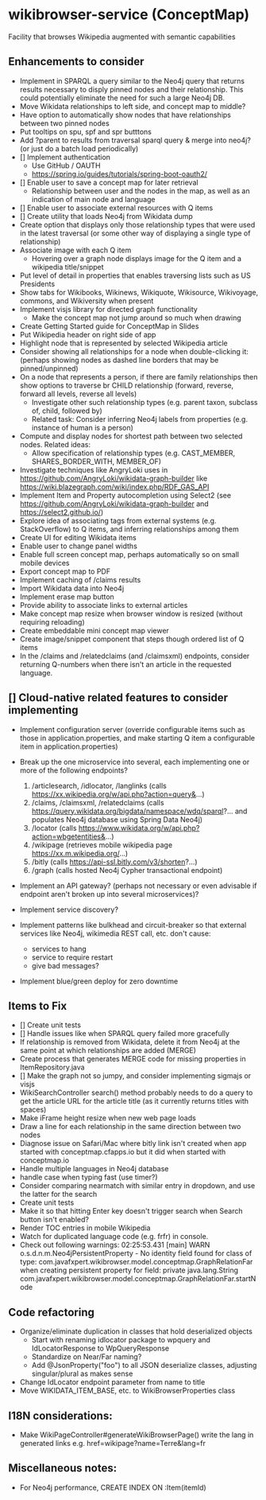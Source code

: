 # wikibrowser-service (ConceptMap)
Facility that browses Wikipedia augmented with semantic capabilities

## Enhancements to consider
* Implement in SPARQL a query similar to the Neo4j query that returns results necessary to disply pinned nodes and their relationship.  This could potentially eliminate the need for such a large Neo4j DB.
* Move Wikidata relationships to left side, and concept map to middle?
* Have option to automatically show nodes that have relationships between two pinned nodes
* Put tooltips on spu, spf and spr butttons
* Add ?parent to results from traversal sparql query & merge into neo4j?  (or just do a batch load periodically) 
* [] Implement authentication
  * Use GitHub / OAUTH
  * https://spring.io/guides/tutorials/spring-boot-oauth2/
* [] Enable user to save a concept map for later retrieval
  * Relationship between user and the nodes in the map, as well as an indication of main node and language 
* [] Enable user to associate external resources with Q items
* [] Create utility that loads Neo4j from Wikidata dump
* Create option that displays only those relationship types that were used in the latest traversal (or some other way of displaying a single type of relationship)
* Associate image with each Q item
  * Hovering over a graph node displays image for the Q item and a wikipedia title/snippet
* Put level of detail in properties that enables traversing lists such as US Presidents
* Show tabs for Wikibooks, Wikinews, Wikiquote, Wikisource, Wikivoyage, commons, and Wikiversity when present
* Implement visjs library for directed graph functionality
  * Make the concept map not jump around so much when drawing
* Create Getting Started guide for ConceptMap in Slides
* Put Wikipedia header on right side of app
* Highlight node that is represented by selected Wikipedia article
* Consider showing all relationships for a node when double-clicking it:
  (perhaps showing nodes as dashed line borders that may be pinned/unpinned)
* On a node that represents a person, if there are family relationships then show options to traverse br CHILD relationship (forward, reverse, forward all levels, reverse all levels) 
  * Investigate other such relationship types (e.g. parent taxon, subclass of, child, followed by)   
  * Related task: Consider inferring Neo4j labels from properties (e.g. instance of human is a person)
* Compute and display nodes for shortest path between two selected nodes. Related ideas:
  * Allow specification of relationship types (e.g. CAST_MEMBER, SHARES_BORDER_WITH, MEMBER_OF)
* Investigate techniques like AngryLoki uses in https://github.com/AngryLoki/wikidata-graph-builder like https://wiki.blazegraph.com/wiki/index.php/RDF_GAS_API
* Implement Item and Property autocompletion using Select2 (see https://github.com/AngryLoki/wikidata-graph-builder and https://select2.github.io/)
* Explore idea of associating tags from external systems (e.g. StackOverflow) to Q items, and inferring relationships among them
* Create UI for editing Wikidata items
* Enable user to change panel widths
* Enable full screen concept map, perhaps automatically so on small mobile devices
* Export concept map to PDF
* Implement caching of /claims results
* Import Wikidata data into Neo4j
* Implement erase map button
* Provide ability to associate links to external articles
* Make concept map resize when browser window is resized (without requiring reloading)
* Create embeddable mini concept map viewer
* Create image/snippet component that steps though ordered list of Q items
* In the /claims and /relatedclaims (and /claimsxml) endpoints, consider returning Q-numbers when there isn't an article in the requested language.

## [] Cloud-native related features to consider implementing
* Implement configuration server (override configurable items such as those in application.properties, and make starting Q item a configurable item in application.properties)

* Break up the one microservice into several, each implementing one or more of the following endpoints?
  1. /articlesearch, /idlocator, /langlinks (calls https://xx.wikipedia.org/w/api.php?action=query&...)
  2. /claims, /claimsxml, /relatedclaims (calls https://query.wikidata.org/bigdata/namespace/wdq/sparql?... and populates Neo4j database using Spring Data Neo4j)
  3. /locator (calls https://www.wikidata.org/w/api.php?action=wbgetentities&...)
  4. /wikipage (retrieves mobile wikipedia page https://xx.m.wikipedia.org/...)
  5. /bitly (calls https://api-ssl.bitly.com/v3/shorten?...)  
  6. /graph (calls hosted Neo4j Cypher transactional endpoint)

* Implement an API gateway?
  (perhaps not necessary or even advisable if endpoint aren't broken up into several microservices)?
  
* Implement service discovery?

* Implement patterns like bulkhead and circuit-breaker so that external services like Neo4j, wikimedia REST call, etc. don't cause:
  * services to hang
  * service to require restart
  * give bad messages?

* Implement blue/green deploy for zero downtime


## Items to Fix

* [] Create unit tests
* [] Handle issues like when SPARQL query failed more gracefully
* If relationship is removed from Wikidata, delete it from Neo4j at the same point at which relationships are added (MERGE)
* Create process that generates MERGE code for missing properties in ItemRepository.java 
* [] Make the graph not so jumpy, and consider implementing sigmajs or visjs
* WikiSearchController search() method probably needs to do a query to get the article URL for the article title (as it currently returns titles with spaces)
* Make iFrame height resize when new web page loads
* Draw a line for each relationship in the same direction between two nodes
* Diagnose issue on Safari/Mac where bitly link isn't created when app started with conceptmap.cfapps.io but it did when started with conceptmap.io
* Handle multiple languages in Neo4j database
* handle case when typing fast (use timer?)
* Consider comparing nearmatch with similar entry in dropdown, and use the latter for the search
* Create unit tests
* Make it so that hitting Enter key doesn't trigger search when Search button isn't enabled?
* Render TOC entries in mobile Wikipedia
* Watch for duplicated language code (e.g. frfr) in console.
* Check out following warnings:
02:25:53.431 [main] WARN  o.s.d.n.m.Neo4jPersistentProperty - No identity field found for class of type: com.javafxpert.wikibrowser.model.conceptmap.GraphRelationFar when creating persistent property for field: private java.lang.String com.javafxpert.wikibrowser.model.conceptmap.GraphRelationFar.startNode

## Code refactoring
* Organize/eliminate duplication in classes that hold deserialized objects
  * Start with renaming idlocator package to wpquery and IdLocatorResponse to WpQueryResponse
  * Standardize on Near/Far naming?
  * Add @JsonProperty("foo") to all JSON deserialize classes, adjusting singular/plural as makes sense
* Change IdLocator endpoint parameter from name to title
* Move WIKIDATA_ITEM_BASE, etc. to WikiBrowserProperties class

## I18N considerations:
* Make WikiPageController#generateWikiBrowserPage() write the lang in generated links e.g. href=wikipage?name=Terre&lang=fr

## Miscellaneous notes:
* For Neo4j performance, CREATE INDEX ON :Item(itemId)

